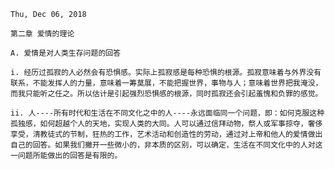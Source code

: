 `Thu, Dec 06, 2018`

`第二章 爱情的理论`

`A. 爱情是对人类生存问题的回答`

`i. 经历过孤寂的人必然会有恐惧感。实际上孤寂感是每种恐惧的根源。孤寂意味着与外界没有联系，不能发挥人的力量，意味着一筹莫展，不能把握世界，事物与人；意味着世界把我淹没，而我只能听之任之。所以估计是引起强烈恐惧感的根源，同时孤寂还会引起羞愧和负罪的感觉。`

`ii. 人----所有时代和生活在不同文化之中的人----永远面临同一个问题，即：如何克服这种孤独感，如何超越个人的天地，实现人类的大同。人可以通过信拜动物，祭人或军事掠夺，奢侈享受，清教徒式的节制，狂热的工作，艺术活动和创造性的劳动，通过对上帝和他人的爱情做出自己的回答。如果我们撇开一些微小的，非本质的区别，可以确定，生活在不同文化中的人对这一问题所能做出的回答是有限的。`
